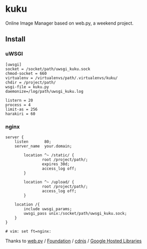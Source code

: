 # kuku

Online Image Manager based on web.py, a weekend project.

## Install

### uWSGI

```
[uwsgi]
socket = /socket/path/uwsgi_kuku.sock
chmod-socket = 660
virtualenv = /virtualenvs/path/.virtualenvs/kuku/
chdir = /project/path/
wsgi-file = kuku.py
daemonize=/log/path/uwsgi_kuku.log

listern = 20
process = 4
limit-as = 256
harakiri = 60
```

### nginx

```
server {
    listen       80;
    server_name  your.domain;

        location ^~ /static/ {
                root /project/path/;
                expires 30d;
                access_log off;
        }

        location ^~ /upload/ {
                root /project/path/;
                access_log off;
        }

    location /{
        include uwsgi_params;
        uwsgi_pass unix:/socket/path/uwsgi_kuku.sock;
    }
}

# vim: set ft=nginx:
```

Thanks to [web.py][] / [Foundation][] / [cdnjs][] / [Google Hosted Libraries][]

[web.py]: http://webpy.org/
[Foundation]: http://foundation.zurb.com/
[cdnjs]: http://cdnjs.com
[Google Hosted Libraries]: https://developers.google.com/speed/libraries/
